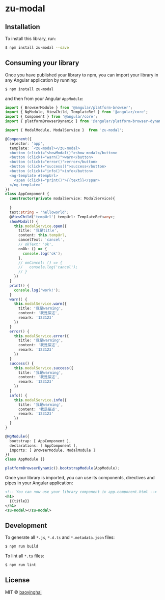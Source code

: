 # zu-modal

## Installation

To install this library, run:

```bash
$ npm install zu-modal --save
```

## Consuming your library

Once you have published your library to npm, you can import your library in any Angular application by running:

```bash
$ npm install zu-modal
```

and then from your Angular `AppModule`:

```typescript
import { BrowserModule } from '@angular/platform-browser';
import { NgModule, ViewChild, TemplateRef } from '@angular/core';
import { Component } from '@angular/core';
import { platformBrowserDynamic } from '@angular/platform-browser-dynamic';

import { ModalModule, ModalService }  from 'zu-modal';

@Component({
  selector: 'app',
  template: `<zu-modal></zu-modal>
  <button (click)="showModal()">show modal</button>
  <button (click)="warn()">warn</button>
  <button (click)="error()">error</button>
  <button (click)="success()">success</button>
  <button (click)="info()">info</button>
  <ng-template #tempUrl>
    <span (click)="print()">{{text}}</span>
  </ng-template>`
})
class AppComponent {
  constructor(private modalService: ModalService){
  
  }
  text:string = 'helloworld';
  @ViewChild('tempUrl') tempUrl: TemplateRef<any>;
  showModal() {
    this.modalService.open({
      title: '我是title',
      content: this.tempUrl,
      cancelText: 'cancel',
      // okText: 'ok',
      onOk: () => {
        console.log('ok');
      },
      // onCancel: () => {
      //   console.log('cancel');
      // }
    })
  }
  print() {
    console.log('work!');
  }
  warn() {
    this.modalService.warn({
      title: '我是warning',
      content: '我是描述',
      remark: '123123'
    })
  }
  error() {
    this.modalService.error({
      title: '我是warning',
      content: '我是描述',
      remark: '123123'
    })
  }
  success() {
    this.modalService.success({
      title: '我是warning',
      content: '我是描述',
      remark: '123123'
    })
  }
  info() {
    this.modalService.info({
      title: '我是warning',
      content: '我是描述',
      remark: '123123'
    })
  }
}

@NgModule({
  bootstrap: [ AppComponent ],
  declarations: [ AppComponent ],
  imports: [ BrowserModule, ModalModule ]
})
class AppModule {}

platformBrowserDynamic().bootstrapModule(AppModule);

```

Once your library is imported, you can use its components, directives and pipes in your Angular application:

```xml
<!-- You can now use your library component in app.component.html -->
<h1>
  {{title}}
</h1>
<zu-modal></zu-modal>
```

## Development

To generate all `*.js`, `*.d.ts` and `*.metadata.json` files:

```bash
$ npm run build
```

To lint all `*.ts` files:

```bash
$ npm run lint
```

## License

MIT © [baoyinghai](mailto:yhbao@amarsoft.com)
